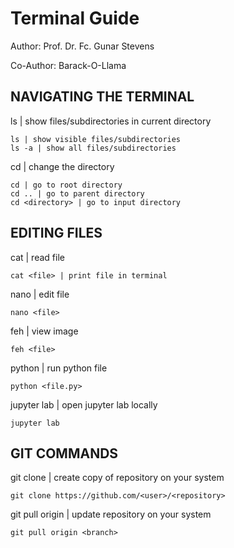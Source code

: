 # Terminal Guide
Author: Prof. Dr. Fc. Gunar Stevens

Co-Author: Barack-O-Llama

## NAVIGATING THE TERMINAL

ls | show files/subdirectories in current directory

	ls | show visible files/subdirectories
	ls -a | show all files/subdirectories

cd | change the directory

	cd | go to root directory
	cd .. | go to parent directory
	cd <directory> | go to input directory

## EDITING FILES

cat | read file

	cat <file> | print file in terminal

nano | edit file

	nano <file>

feh | view image

	feh <file>

python | run python file

	python <file.py>

jupyter lab | open jupyter lab locally

	jupyter lab

## GIT COMMANDS

git clone | create copy of repository on your system

	git clone https://github.com/<user>/<repository>

git pull origin | update repository on your system

	git pull origin <branch>
